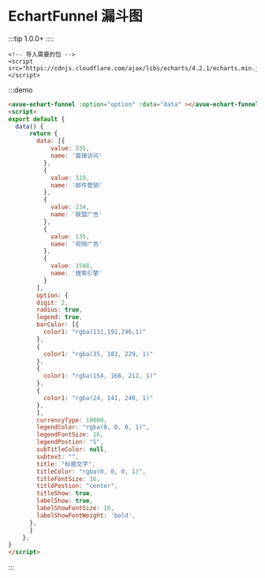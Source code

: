 # EchartFunnel 漏斗图
:::tip
1.0.0+
::::

```
<!-- 导入需要的包 -->  
<script src="https://cdnjs.cloudflare.com/ajax/libs/echarts/4.2.1/echarts.min.js"></script>
```

:::demo 
```html
<avue-echart-funnel :option="option" :data="data" ></avue-echart-funnel>
<script>
export default {
  data() {
      return {
        data: [{
            value: 335,
            name: '直接访问'
          },
          {
            value: 310,
            name: '邮件营销'
          },
          {
            value: 234,
            name: '联盟广告'
          },
          {
            value: 135,
            name: '视频广告'
          },
          {
            value: 1548,
            name: '搜索引擎'
          }
        ],
        option: {
        digit: 2,
        radius: true,
        legend: true,
        barColor: [{
          color1: "rgba(131,191,246,1)"
        },
        {
          color1: "rgba(35, 183, 229, 1)"
        },
        {
          color1: "rgba(154, 168, 212, 1)"
        },
        {
          color1: "rgba(24, 141, 240, 1)"
        },
        ],
        currencyType: 10000,
        legendColor: "rgba(0, 0, 0, 1)",
        legendFontSize: 16,
        legendPostion: "S",
        subTitleColor: null,
        subtext: "",
        title: "标题文字",
        titleColor: "rgba(0, 0, 0, 1)",
        titleFontSize: 16,
        titlePostion: "center",
        titleShow: true,
        labelShow: true,
        labelShowFontSize: 16,
        labelShowFontWeight: 'bold',
      },
      }
    },
}
</script>

```
:::

<script>
export default {
  data() {
      return {
        data: [{
            value: 335,
            name: '直接访问'
          },
          {
            value: 310,
            name: '邮件营销'
          },
          {
            value: 234,
            name: '联盟广告'
          },
          {
            value: 135,
            name: '视频广告'
          },
          {
            value: 1548,
            name: '搜索引擎'
          }
        ],
        option: {
        digit: 2,
        radius: true,
        legend: true,
        barColor: [{
          color1: "rgba(131,191,246,1)"
        },
        {
          color1: "rgba(35, 183, 229, 1)"
        },
        {
          color1: "rgba(154, 168, 212, 1)"
        },
        {
          color1: "rgba(24, 141, 240, 1)"
        },
        ],
        currencyType: 10000,
        legendColor: "rgba(0, 0, 0, 1)",
        legendFontSize: 16,
        legendPostion: "S",
        subTitleColor: null,
        subtext: "",
        title: "标题文字",
        titleColor: "rgba(0, 0, 0, 1)",
        titleFontSize: 16,
        titlePostion: "center",
        titleShow: true,
        labelShow: true,
        labelShowFontSize: 16,
        labelShowFontWeight: 'bold',
      },
      }
    },
}
</script>




